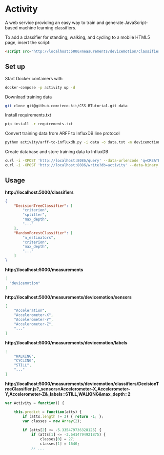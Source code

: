 # Activity

A web service providing an easy way to train and generate JavaScript-based machine learning classifiers.

To add a classifier for standing, walking, and cycling to a mobile HTML5 page, insert the script:
```html
<script src="http://localhost:5000/measurements/devicemotion/classifiers/DecisionTreeClassifier.js?_sensors=Accelerometer-X,Accelerometer-Y,Accelerometer-Z&_labels=STILL,WALKING,CYCLING&_preprocessor=fft"></script>
```

## Set up

Start Docker containers with
```bash
docker-compose -p activity up -d
```

Download training data
```bash
git clone git@github.com:teco-kit/CSS-RTutorial.git data
```

Install requirements.txt
```bash
pip install -r requirements.txt
```

Convert training data from ARFF to InfluxDB line protocol
```bash
python activity/arff-to-influxdb.py -i data -o data.txt -m devicemotion
```

Create database and store training data to InfluxDB
```bash
curl -i -XPOST 'http://localhost:8086/query' --data-urlencode 'q=CREATE DATABASE activity'
curl -i -XPOST 'http://localhost:8086/write?db=activity' --data-binary @data.txt
```

## Usage

**http://localhost:5000/classifiers**
```json
{
    "DecisionTreeClassifier": [
        "criterion",
        "splitter",
        "max_depth",
        "..."
    ],
    "RandomForestClassifier": [
        "n_estimators",
        "criterion",
        "max_depth",
        "..."
    ]
}
```

**http://localhost:5000/measurements**
```json
[
  "devicemotion"
]
```

**http://localhost:5000/measurements/devicemotion/sensors**
```json
[
    "Acceleration",
    "Accelerometer-X",
    "Accelerometer-Y",
    "Accelerometer-Z",
    "..."
]
```

**http://localhost:5000/measurements/devicemotion/labels**
```json
[
    "WALKING",
    "CYCLING",
    "STILL",
    "..."
]
```


**http://localhost:5000/measurements/devicemotion/classifiers/DecisionTreeClassifier.js?_sensors=Accelerometer-X,Accelerometer-Y,Accelerometer-Z&_labels=STILL,WALKING&max_depth=2**
```js
var Activity = function() {

    this.predict = function(atts) {
        if (atts.length != 3) { return -1; };
        var classes = new Array(2);
            
        if (atts[2] <= -5.335479736328125) {
            if (atts[1] <= -3.6414794921875) {
                classes[0] = 27; 
                classes[1] = 1640; 
            // ...
```